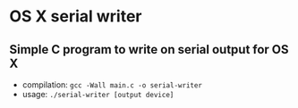 # OS X serial writer

## Simple C program to write on serial output for OS X

- compilation: ```gcc -Wall main.c -o serial-writer```
- usage: ```./serial-writer [output device]```
